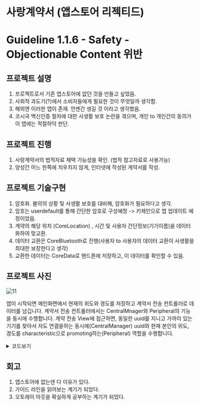 # 사랑계약서 (앱스토어 리젝티드)

# Guideline 1.1.6 - Safety - Objectionable Content 위반



## 프로젝트 설명

1. 프로젝트로서 기존 앱스토어에 없던 것을 만들고 싶었음.
2. 사회적 과도기(?)에서 소비자들에게 필요한 것이 무엇일까 생각함.
3. 해외엔 이러한 앱이 존재. 언젠간 생길 것 이라고 생각했음.
4. 코시국 백신인증 절차에 대한 사생활 보호 논란을 겪으며, 개인 to 개인간의 동의가 이 앱에는 적절하닥 판단.

## 프로젝트 진행

1. 사랑계약서의 법적자료 채택 가능성을 확인. (법적 참고자료로 사용가능)
2. 양성간 어느 한쪽에 치우치지 않게, 인터넷에 작성된 계약서를 작성.

## 프로젝트 기술구현

1. 암호화. 불의의 상황 및 사생활 보호를 대비해, 암호화가 필요하다고 생각.
2. 암호는 userdefault를 통해 간단한 암호로 구성예정 -> 키체인으로 앱 업데이트 예정이었음.
3. 계약의 해당 위치 (CoreLocation) , 시간 및 사용자 간단정보(기기이름)을 데이터화하여 맞교환.
4. 데이터 교환은 CoreBluetooth로 진행(사용자 to 사용자의 데이터 교환이 사생활을 최대한 보장한다고 생각)
5. 교환한 데이터는 CoreData로 핸드폰에 저장하고, 이 데이터를 확인할 수 있음.

## 프로젝트 사진
![11](https://user-images.githubusercontent.com/92086662/201171185-e7ee3fde-5040-4b1a-bfac-0f7a79d8cd1e.gif)

앱이 시작되면 메인화면에서 현재의 위도와 경도를 저장하고 계약서 전송 컨트롤러로 데이터를 넘깁니다.
계약서 전송 컨트롤러에서는 CentralMnager와 Peripheral의 기능을 동시에 수행합니다.
계약 전송 View에 접근하면, 동일한 uuid를 지니고 가까이 있는 기기를 찾아서 자도 연결을하는 동시에(CentralManager) 
uuid와 현재 본인의 위도, 경도를 characteristic으로 promoting하는(Peripheral) 역할을 수행합니다.


<details>
<summary>코드보기</summary>

Peripheral(주변기기)에 대한 코드.
메인 컨트롤러에서 전달받은 위치와 경도를 특정 uuid에 담아 전송
``` Swift
  extension CentralController:CBPeripheralManagerDelegate{
    func peripheralManagerDidUpdateState(_ peripheral: CBPeripheralManager) {
        
        if peripheral.state == .poweredOn{
            
            let advertisementData = String(format: "%@|%@", lat, lon).data(using: .utf8)
            
            let service = CBMutableService(type: TransferService.serviceUUID, primary: true)
            let rx = CBMutableCharacteristic(type: TransferService.rxCharacterUUID, properties: .read, value: advertisementData, permissions: .readable)
            service.characteristics = [rx]
            
            peripheralManager.add(service)
            
            peripheralManager.startAdvertising([CBAdvertisementDataServiceUUIDsKey:[TransferService.serviceUUID]])
        }
    }
}
```
  
CentralManager에 대한 코드
  주변에 있는 특정 uuid를 지닌 service를 검색하고, 연결해서 해당 기기의 이름과 데이터(위도, 경도)를 저장합니다.
  저장이 성공했다면, RecordViewController에 해당 데이터를 입력하여 화면에 보여줍니다.
``` Swift
  extension CentralController:CBCentralManagerDelegate{
    func centralManagerDidUpdateState(_ central: CBCentralManager) {
        if central.state == .poweredOn{
            central.scanForPeripherals(withServices: [TransferService.serviceUUID])
        }
    }
    
    func centralManager(_ central: CBCentralManager, didDiscover peripheral: CBPeripheral, advertisementData: [String : Any], rssi RSSI: NSNumber) {
        
        guard RSSI.intValue >= -50 else {return}
        pendingPeripheral = peripheral
    }
    
    func centralManager(_ central: CBCentralManager, didConnect peripheral: CBPeripheral) {
        peripheral.discoverServices([TransferService.serviceUUID])
        
    }
    
    func peripheral(_ peripheral: CBPeripheral, didDiscoverServices error: Error?) {
        guard let services = peripheral.services else {return}
        for service in services{
            pendingPeripheral?.discoverCharacteristics([TransferService.rxCharacterUUID], for: service)
        }
    }
    
    func peripheral(_ peripheral: CBPeripheral, didDiscoverCharacteristicsFor service: CBService, error: Error?) {
        
        guard let charac = service.characteristics else {return}
        for characteristic in charac where characteristic.uuid == TransferService.rxCharacterUUID{
            pendingPeripheral?.readValue(for: characteristic)
        }
    }
    
    func peripheral(_ peripheral: CBPeripheral, didUpdateValueFor characteristic: CBCharacteristic, error: Error?) {
        guard let value = characteristic.value else {return}
        let str = String(decoding: value, as: UTF8.self)
        let toShowData = decodeString(str)
        saveAgreement()
        let nextController = RecordViewController(entitiy: toShowData)
        navigationController?.pushViewController(nextController, animated: true)
    }
}

extension CentralController:CBPeripheralDelegate{
    
}
```

</details>



## 회고
1. 앱스토어에 없는덴 다 이유가 있다.
2. 가이드 라인을 읽어보는 계기가 되었다.
3. 오토레이 아웃을 확실하게 공부하는 계기가 되었다.

